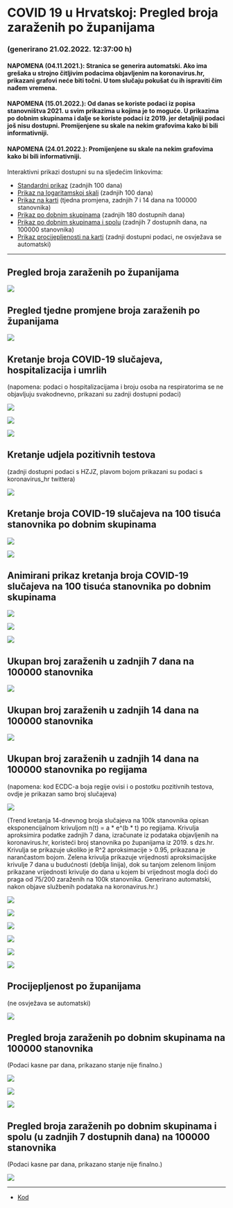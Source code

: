 # COVID 19 u Hrvatskoj: Pregled broja zaraženih po županijama

### (generirano 21.02.2022. 12:37:00 h)

#### NAPOMENA (04.11.2021.): Stranica se generira automatski. Ako ima grešaka u strojno čitljivim podacima objavljenim na koronavirus.hr, prikazani grafovi neće biti točni. U tom slučaju pokušat ću ih ispraviti čim nađem vremena.

#### NAPOMENA (15.01.2022.): Od danas se koriste podaci iz popisa stanovništva 2021. u svim prikazima u kojima je to moguće. U prikazima po dobnim skupinama i dalje se koriste podaci iz 2019. jer detaljniji podaci još nisu dostupni. Promijenjene su skale na nekim grafovima kako bi bili informativniji.

#### NAPOMENA (24.01.2022.): Promijenjene su skale na nekim grafovima kako bi bili informativniji.

Interaktivni prikazi dostupni su na sljedećim linkovima:

- [Standardni prikaz](html/index.html) (zadnjih 100 dana)
- [Prikaz na logaritamskoj skali](html/index_log.html) (zadnjih 100 dana)
- [Prikaz na karti](html/index_map.html) (tjedna promjena, zadnjih 7 i 14 dana na 100000 stanovnika)
- [Prikaz po dobnim skupinama](html/index_per_age.html) (zadnjih 180 dostupnih dana)
- [Prikaz po dobnim skupinama i spolu](html/index_pyramid.html) (zadnjih 7 dostupnih dana, na 100000 stanovnika)
- [Prikaz procijepljenosti na karti](html/index_vaccination.html) (zadnji dostupni podaci, ne osvježava se automatski)

-----

## Pregled broja zaraženih po županijama

![](img/2022_02_20_line_plots.png)

## Pregled tjedne promjene broja zaraženih po županijama

![](img/2022_02_20_map.png)

## Kretanje broja COVID-19 slučajeva, hospitalizacija i umrlih

(napomena: podaci o hospitalizacijama i broju osoba na respiratorima se ne objavljuju svakodnevno, prikazani su zadnji dostupni podaci)

![](img/2022_02_20_cases_hospitalisations_deaths.png)

![](img/2022_02_20_cases_hospitalisations_deaths_log.png)

![](img/2022_02_20_cases_hospitalisations_deaths_log_age.png)

## Kretanje udjela pozitivnih testova

(zadnji dostupni podaci s HZJZ, plavom bojom prikazani su podaci s koronavirus_hr twittera)

![](img/2022_02_20_percentage_positive_tests.png)

## Kretanje broja COVID-19 slučajeva na 100 tisuća stanovnika po dobnim skupinama

![](img/2022_02_20_cases_per_age_group_lines.png)

![](img/2022_02_20_cases_per_age_group_lines_log.png)

## Animirani prikaz kretanja broja COVID-19 slučajeva na 100 tisuća stanovnika po dobnim skupinama

![](img/2022_02_20anim_aug_1200.gif)

![](img/anim_cases_2022_02_20_vs_2020.gif)

![](img/2022_02_20all_counties_dots.png)

## Ukupan broj zaraženih u zadnjih 7 dana na 100000 stanovnika

![](img/2022_02_20_map_7_day_per_100k.png)

## Ukupan broj zaraženih u zadnjih 14 dana na 100000 stanovnika

![](img/2022_02_20_map_14_day_per_100k.png)

## Ukupan broj zaraženih u zadnjih 14 dana na 100000 stanovnika po regijama

(napomena: kod ECDC-a boja regije ovisi i o postotku pozitivnih testova, ovdje je prikazan samo broj slučajeva)

![](img/2022_02_20_map_14_day_per_100k_region.png)

(Trend kretanja 14-dnevnog broja slučajeva na 100k stanovnika opisan eksponencijalnom krivuljom n(t) = a * e^(b * t) po regijama. Krivulja aproksimira podatke zadnjih 7 dana, izračunate iz podataka objavljenih na koronavirus.hr, koristeći broj stanovnika po županijama iz 2019. s dzs.hr. Krivulja se prikazuje ukoliko je R^2 aproksimacije > 0.95, prikazana je narančastom bojom. Zelena krivulja prikazuje vrijednosti aproksimacijske krivulje 7 dana u budućnosti (deblja linija), dok su tanjom zelenom linijom prikazane vrijednosti krivulje do dana u kojem bi vrijednost mogla doći do praga od 75/200 zaraženih na 100k stanovnika. Generirano automatski, nakon objave službenih podataka na koronavirus.hr.)

![](img/2022_02_20_current_Jadranska_Hrvatska.png)

![](img/2022_02_20_current_Panonska_Hrvatska.png)

![](img/2022_02_20_current_Grad_Zagreb.png)

![](img/2022_02_20_current_Sjeverna_Hrvatska.png)

![](img/2022_02_20_current_Republika_Hrvatska.png)

![](img/2022_02_20_cases_hospitalisations_deaths_Republika_Hrvatska.png)

## Procijepljenost po županijama

(ne osvježava se automatski)

![](img/2022_02_20_vaccination.png)

## Pregled broja zaraženih po dobnim skupinama na 100000 stanovnika

(Podaci kasne par dana, prikazano stanje nije finalno.)

![](img/2022_02_20_per_age_group.png)

![](img/2022_02_20_per_age_group_all_0.png)

![](img/2022_02_20_per_age_group_all_1.png)

## Pregled broja zaraženih po dobnim skupinama i spolu (u zadnjih 7 dostupnih dana) na 100000 stanovnika

(Podaci kasne par dana, prikazano stanje nije finalno.)

![](img/2022_02_20_pyramid.png)

-----

- [Kod](https://github.com/ppalasek/covid_plots_croatia)

